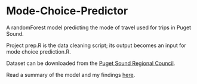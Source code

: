# Mode-Choice-Predictor
A randomForest model predicting the mode of travel used for trips in Puget Sound. 

Project prep.R is the data cleaning script; its output becomes an input for mode choice prediction.R.

Dataset can be downloaded from the [Puget Sound Regional Council](https://www.psrc.org/our-work/household-travel-survey-program).

Read a summary of the model and my findings [here](https://nerdonthebus.com/2022/09/04/car-keys-or-bike-helmet/).
